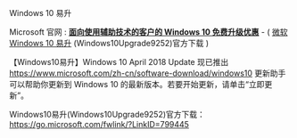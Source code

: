 

Windows 10 易升

Microsoft 官网 : [**面向使用辅助技术的客户的 Windows 10 免费升级优惠**](https://www.microsoft.com/zh-cn/accessibility/windows10upgrade) -  ( [微软 Windows 10 易升](https://go.microsoft.com/fwlink/?LinkID=799445) (Windows10Upgrade9252)官方下载 )

【Windows10易升】Windows 10 April 2018 Update 现已推出
https://www.microsoft.com/zh-cn/software-download/windows10
更新助手 可以帮助你更新到 Windows 10 的最新版本。若要开始更新，请单击“立即更新”。

Windows10易升(Windows10Upgrade9252)官方下载：
https://go.microsoft.com/fwlink/?LinkID=799445
